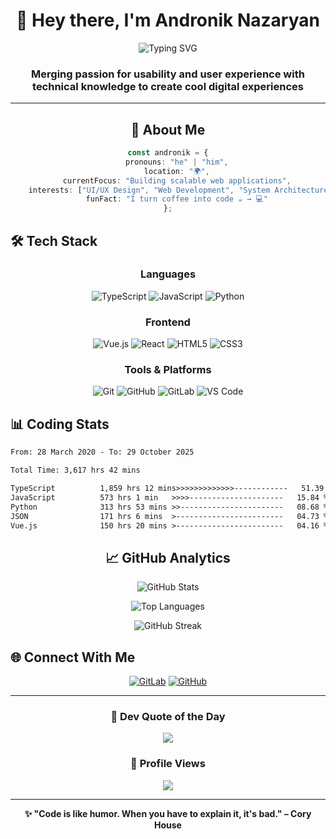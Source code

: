 <div align="center">

# 👋 Hey there, I'm Andronik Nazaryan

<img src="https://readme-typing-svg.herokuapp.com?font=Fira+Code&size=24&duration=3000&pause=1000&color=00D9FF&center=true&vCenter=true&width=600&lines=Full+Stack+Developer;UX%2FUI+Enthusiast;Crafting+Digital+Experiences;Building+Cool+Stuff+%F0%9F%9A%80" alt="Typing SVG" />

### Merging passion for usability and user experience with technical knowledge to create cool digital experiences

---

## 🚀 About Me

```typescript
const andronik = {
    pronouns: "he" | "him",
    location: "🌍",
    currentFocus: "Building scalable web applications",
    interests: ["UI/UX Design", "Web Development", "System Architecture"],
    funFact: "I turn coffee into code ☕ → 💻"
};
```

</div>

## 🛠️ Tech Stack

<div align="center">

### Languages
![TypeScript](https://img.shields.io/badge/TypeScript-%23007ACC.svg?style=for-the-badge&logo=typescript&logoColor=white)
![JavaScript](https://img.shields.io/badge/JavaScript-%23323330.svg?style=for-the-badge&logo=javascript&logoColor=%23F7DF1E)
![Python](https://img.shields.io/badge/Python-3670A0?style=for-the-badge&logo=python&logoColor=ffdd54)

### Frontend
![Vue.js](https://img.shields.io/badge/Vue.js-%2335495e.svg?style=for-the-badge&logo=vuedotjs&logoColor=%234FC08D)
![React](https://img.shields.io/badge/React-%2320232a.svg?style=for-the-badge&logo=react&logoColor=%2361DAFB)
![HTML5](https://img.shields.io/badge/HTML5-%23E34F26.svg?style=for-the-badge&logo=html5&logoColor=white)
![CSS3](https://img.shields.io/badge/CSS3-%231572B6.svg?style=for-the-badge&logo=css3&logoColor=white)

### Tools & Platforms
![Git](https://img.shields.io/badge/Git-%23F05033.svg?style=for-the-badge&logo=git&logoColor=white)
![GitHub](https://img.shields.io/badge/GitHub-%23121011.svg?style=for-the-badge&logo=github&logoColor=white)
![GitLab](https://img.shields.io/badge/GitLab-%23181717.svg?style=for-the-badge&logo=gitlab&logoColor=white)
![VS Code](https://img.shields.io/badge/VS%20Code-0078d7.svg?style=for-the-badge&logo=visual-studio-code&logoColor=white)

</div>

## 📊 Coding Stats

<!--START_SECTION:waka-->

```txt
From: 28 March 2020 - To: 29 October 2025

Total Time: 3,617 hrs 42 mins

TypeScript          1,859 hrs 12 mins>>>>>>>>>>>>>------------   51.39 %
JavaScript          573 hrs 1 min   >>>>---------------------   15.84 %
Python              313 hrs 53 mins >>-----------------------   08.68 %
JSON                171 hrs 6 mins  >------------------------   04.73 %
Vue.js              150 hrs 20 mins >------------------------   04.16 %
```

<!--END_SECTION:waka-->

<div align="center">

## 📈 GitHub Analytics

![GitHub Stats](https://github-readme-stats.vercel.app/api?username=anridev24&show_icons=true&theme=tokyonight&hide_border=true&bg_color=0D1117&title_color=00D9FF&icon_color=00D9FF&text_color=FFFFFF)

![Top Languages](https://github-readme-stats.vercel.app/api/top-langs/?username=anridev24&layout=compact&theme=tokyonight&hide_border=true&bg_color=0D1117&title_color=00D9FF&text_color=FFFFFF)

![GitHub Streak](https://github-readme-streak-stats.herokuapp.com/?user=anridev24&theme=tokyonight&hide_border=true&background=0D1117&ring=00D9FF&fire=00D9FF&currStreakLabel=00D9FF)

</div>

## 🌐 Connect With Me

<div align="center">

[![GitLab](https://img.shields.io/badge/GitLab-%23181717.svg?style=for-the-badge&logo=gitlab&logoColor=white)](https://gitlab.com/anridev24)
[![GitHub](https://img.shields.io/badge/GitHub-%23121011.svg?style=for-the-badge&logo=github&logoColor=white)](https://github.com/anridev24)

</div>

---

<div align="center">

### 💭 Dev Quote of the Day
![](https://quotes-github-readme.vercel.app/api?type=horizontal&theme=tokyonight)

### 🎯 Profile Views
![](https://komarev.com/ghpvc/?username=anridev24&color=00D9FF&style=for-the-badge)

---

**✨ "Code is like humor. When you have to explain it, it's bad." – Cory House**

</div>
